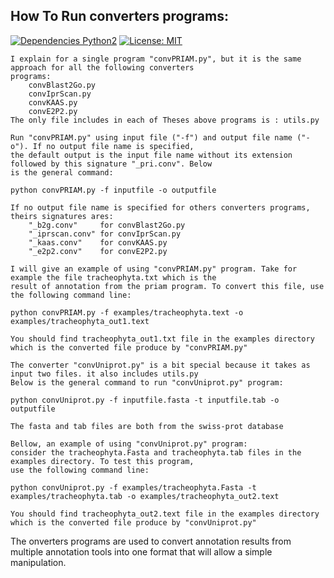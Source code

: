 ## How To Run converters programs:
[![Dependencies Python2](https://img.shields.io/badge/Python-2.7-green.svg)](https://www.python.org/downloads/)
[![License: MIT](https://img.shields.io/badge/License-MIT-yellow.svg)](https://opensource.org/licenses/MIT)

	I explain for a single program "convPRIAM.py", but it is the same approach for all the following converters 
	programs:
		convBlast2Go.py
		convIprScan.py
		convKAAS.py
		convE2P2.py
	The only file includes in each of Theses above programs is : utils.py
	
	Run "convPRIAM.py" using input file ("-f") and output file name ("-o"). If no output file name is specified, 
	the default output is the input file name without its extension followed by this signature "_pri.conv". Below 
	is the general command:
    
	python convPRIAM.py -f inputfile -o outputfile

	If no output file name is specified for others converters programs, theirs signatures ares:
		"_b2g.conv" 	for convBlast2Go.py
		"_iprscan.conv"	for convIprScan.py
		"_kaas.conv"	for convKAAS.py
		"_e2p2.conv"	for convE2P2.py
	
	I will give an example of using "convPRIAM.py" program. Take for example the file tracheophyta.txt which is the 
	result of annotation from the priam program. To convert this file, use the following command line:
	
	python convPRIAM.py -f examples/tracheophyta.text -o examples/tracheophyta_out1.text
	
	You should find tracheophyta_out1.txt file in the examples directory which is the converted file produce by "convPRIAM.py"
	
	The converter "convUniprot.py" is a bit special because it takes as input two files. it also includes utils.py
	Below is the general command to run "convUniprot.py" program:
	
	python convUniprot.py -f inputfile.fasta -t inputfile.tab -o outputfile
	
	The fasta and tab files are both from the swiss-prot database
	
	Bellow, an example of using "convUniprot.py" program:
	consider the tracheophyta.Fasta and tracheophyta.tab files in the examples directory. To test this program, 
	use the following command line:
	
	python convUniprot.py -f examples/tracheophyta.Fasta -t examples/tracheophyta.tab -o examples/tracheophyta_out2.text
	
	You should find tracheophyta_out2.text file in the examples directory which is the converted file produce by "convUniprot.py"
	
The onverters programs are used to convert annotation results from multiple annotation tools into one format that 
will allow a simple manipulation.
